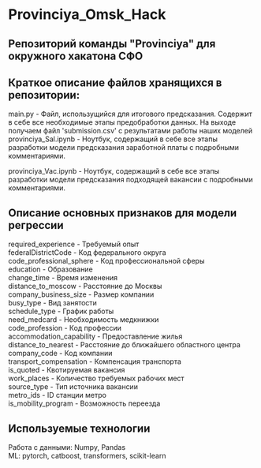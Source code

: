 # Provinciya_Omsk_Hack
## Репозиторий команды "Provinciya" для окружного хакатона СФО
## Краткое описание файлов хранящихся в репозитории:
main.py - Файл, использущийся для итогового предсказания. Содержит в себе все необходимые этапы предобработки данных. На выходе получаем файл 'submission.csv' с результатами работы наших моделей  
provinciya_Sal.ipynb - Ноутбук, содержащий в себе все этапы разработки модели предсказания заработной платы с подробными комментариями. 
 
 provinciya_Vac.ipynb - Ноутбук, содержащий в себе все этапы разработки модели предсказания подходящей вакансии с подробными комментариями.
## Описание основных признаков для модели регрессии
required_experience - Требуемый опыт  
federalDistrictCode - Код федерального округа  
code_professional_sphere - Код профессиональной сферы  
education - Образование  
change_time - Время изменения  
distance_to_moscow - Расстояние до Москвы  
company_business_size - Размер компании  
busy_type - Вид занятости  
schedule_type - График работы  
need_medcard - Необходимость медкнижки  
code_profession - Код профессии  
accommodation_capability - Предоставление жилья  
distance_to_nearest - Расстояние до ближайшего областного центра  
company_code - Код компании  
transport_compensation - Компенсация транспорта    
is_quoted - Квотируемая вакансия  
work_places - Количество требуемых рабочих мест  
source_type - Тип источника вакансии  
metro_ids - ID станции метро  
is_mobility_program - Возможность переезда
## Используемые технологии
Работа с данными: Numpy, Pandas  
ML: pytorch, catboost, transformers, scikit-learn
